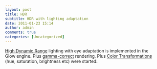 ```yaml
---
layout: post
title: HDR
subtitle: HDR with lighting adaptation
date: 2011-01-23 15:14
author: admin
comments: true
categories: [Uncategorized]
---
```

<a href="http://en.wikipedia.org/wiki/High_dynamic_range_imaging">High Dynamic Range</a> lighting with eye adaptation is implemented in the Glow engine. Plus <a href="http://filmicgames.com/archives/299">gamma-correct</a> rendering. Plus <a href="http://http.developer.nvidia.com/GPUGems2/gpugems2_chapter24.html">Color Transformations</a> (hue, saturation, brightness etc) were started.  <br /><a onblur="try {parent.deselectBloggerImageGracefully();} catch(e) {}" href="http://3.bp.blogspot.com/_LfYx03jjmdk/TTxGFzb9VKI/AAAAAAAABEs/hXTnfP0vrGs/s1600/editor_hdr_bloom.png"><img class="image featured" src="http://3.bp.blogspot.com/_LfYx03jjmdk/TTxGFzb9VKI/AAAAAAAABEs/hXTnfP0vrGs/s320/editor_hdr_bloom.png" border="0" alt="" id="BLOGGER_PHOTO_ID_5565400305043854498" /></a>
